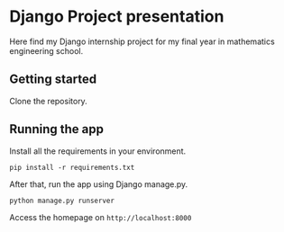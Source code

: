 # Django Project presentation 
Here find my Django internship project for my final year in mathematics engineering school. 

## Getting started

Clone the repository.

## Running the app

Install all the requirements in your environment.

`pip install -r requirements.txt`

After that, run the app using Django manage.py.

`python manage.py runserver`

Access the homepage on `http://localhost:8000`
